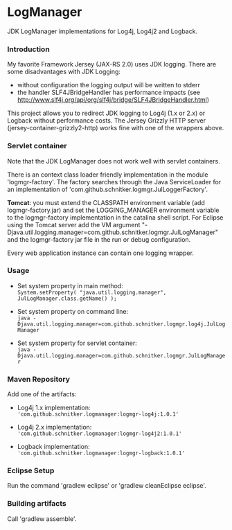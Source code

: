 LogManager
==========

JDK LogManager implementations for Log4j, Log4j2 and Logback.

### Introduction

My favorite Framework Jersey (JAX-RS 2.0) uses JDK logging. There are some disadvantages with JDK Logging:

 * without configuration the logging output will be written to stderr
 * the handler SLF4JBridgeHandler has performance impacts (see http://www.slf4j.org/api/org/slf4j/bridge/SLF4JBridgeHandler.html)
 
This project allows you to redirect JDK logging to Log4j (1.x or 2.x) or Logback without performance costs.
The Jersey Grizzly HTTP server (jersey-container-grizzly2-http) works fine with one of the wrappers above.

### Servlet container

Note that the JDK LogManager does not work well with servlet containers. 

There is an context class loader friendly implementation in the module 'logmgr-factory'. The factory searches through 
the Java ServiceLoader for an implementation of 'com.github.schnitker.logmgr.JulLoggerFactory'. 

<strong>Tomcat</strong>: you must extend the CLASSPATH environment variable (add logmgr-factory.jar) and set the 
LOGGING_MANAGER environment variable to the logmgr-factory implementation in the catalina shell script.
For Eclipse using the Tomcat server add the VM argument "-Djava.util.logging.manager=com.github.schnitker.logmgr.JulLogManager" 
and the logmgr-factory jar file in the run or debug configuration.

Every web application instance can contain one logging wrapper.

### Usage

*   Set system property in main method: <br/>
    ``` System.setProperty( "java.util.logging.manager", JulLogManager.class.getName() ); ```

*   Set system property on command line: <br/>
    ``` java -Djava.util.logging.manager=com.github.schnitker.logmgr.log4j.JulLogManager ```

*   Set system property for servlet container: <br/>
    ``` java -Djava.util.logging.manager=com.github.schnitker.logmgr.JulLogManager ```

### Maven Repository

Add one of the artifacts:

*   Log4j 1.x implementation: <br/>
    ``` 'com.github.schnitker.logmanager:logmgr-log4j:1.0.1' ```

*   Log4j 2.x implementation: <br/>
    ``` 'com.github.schnitker.logmanager:logmgr-log4j2:1.0.1' ```

*   Logback implementation: <br/>
    ``` 'com.github.schnitker.logmanager:logmgr-logback:1.0.1' ```

### Eclipse Setup

Run the command 'gradlew eclipse' or 'gradlew cleanEclipse eclipse'.

### Building artifacts

Call 'gradlew assemble'.
